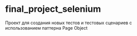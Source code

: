 # final_project_selenium
Проект для создания новых тестов и тестовых сценариев с использованием паттерна Page Object